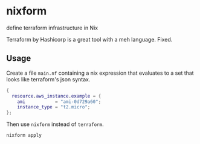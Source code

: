 # nixform
define terraform infrastructure in Nix

Terraform by Hashicorp is a great tool with a meh language. Fixed.


## Usage

Create a file `main.nf` containing a nix expression that evaluates to a set that looks like terraform's json syntax.

```nix
{
  resource.aws_instance.example = {
    ami           = "ami-0d729a60";
    instance_type = "t2.micro";
};
```

Then use `nixform` instead of `terraform`.

```
nixform apply
```


